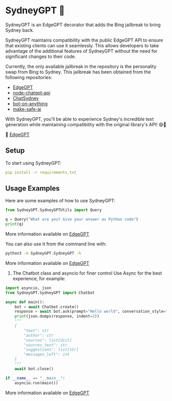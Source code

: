 # SydneyGPT 🚀

SydneyGPT is an EdgeGPT decorator that adds the Bing jailbreak to bring Sydney back.

SydneyGPT maintains compatibility with the public EdgeGPT API to ensure that existing clients can use it seamlessly. This allows developers to take advantage of the additional features of SydneyGPT without the need for significant changes to their code.

Currently, the only available jailbreak in the repository is the personality swap from Bing to Sydney. This jailbreak has been obtained from the following repositories:

- [EdgeGPT](https://github.com/acheong08/EdgeGPT)
- [node-chatgpt-api](https://github.com/waylaidwanderer/node-chatgpt-api)
- [ChatSydney](https://github.com/InterestingDarkness/ChatSydney)
- [bot-on-anything](https://github.com/zhayujie/bot-on-anything)
- [make-safe-ai](https://github.com/lets-make-safe-ai/make-safe-ai)

With SydneyGPT, you'll be able to experience Sydney's incredible text generation while maintaining compatibility with the original library's API! 😄🎉

🔗 [EdgeGPT](https://github.com/acheong08/EdgeGPT)

## Setup

To start using SydneyGPT:

```yaml
pip install -r requirements.txt
```

## Usage Examples

Here are some examples of how to use SydneyGPT:

```python
from SydneyGPT.SydneyGPTUtils import Query

q = Query("What are you? Give your answer as Python code")
print(q)
```

More information available on [EdgeGPT](https://github.com/acheong08/EdgeGPT)


You can also use it from the command line with:

```bash
python3 -m SydneyGPT.SydneyGPT -h
```

More information available on [EdgeGPT](https://github.com/acheong08/EdgeGPT)

1. The Chatbot class and asyncio for finer control
Use Async for the best experience, for example:

```python
import asyncio, json
from SydneyGPT.SydneyGPT import Chatbot

async def main():
    bot = await Chatbot.create()
    response = await bot.ask(prompt="Hello world", conversation_style="creative", simplify_response=True)
    print(json.dumps(response, indent=2))
    """
    {
        "text": str
        "author": str
        "sources": list[dict]
        "sources_text": str
        "suggestions": list[str]
        "messages_left": int
    }
    """
    await bot.close()

if __name__ == "__main__":
    asyncio.run(main())
```

More information available on [EdgeGPT](https://github.com/acheong08/EdgeGPT)

